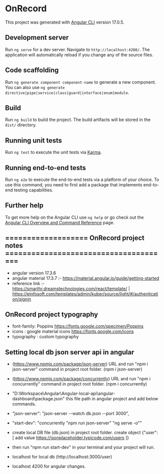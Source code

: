 # OnRecord

This project was generated with [Angular CLI](https://github.com/angular/angular-cli) version 17.0.5.

## Development server

Run `ng serve` for a dev server. Navigate to `http://localhost:4200/`. The application will automatically reload if you change any of the source files.

## Code scaffolding

Run `ng generate component component-name` to generate a new component. You can also use `ng generate directive|pipe|service|class|guard|interface|enum|module`.

## Build

Run `ng build` to build the project. The build artifacts will be stored in the `dist/` directory.

## Running unit tests

Run `ng test` to execute the unit tests via [Karma](https://karma-runner.github.io).

## Running end-to-end tests

Run `ng e2e` to execute the end-to-end tests via a platform of your choice. To use this command, you need to first add a package that implements end-to-end testing capabilities.

## Further help

To get more help on the Angular CLI use `ng help` or go check out the [Angular CLI Overview and Command Reference](https://angular.io/cli) page.

## =================== OnRecord project notes ====================================== ##

- angular version 17.3.6
- angular material 17.3.7 :- https://material.angular.io/guide/getting-started
- reference link :- https://smarthr.dreamstechnologies.com/react/template/ | https://einfosoft.com/templates/admin/kuber/source/light/#/authentication/signin

## OnRecord project typography

- font-family: Poppins          https://fonts.google.com/specimen/Poppins
- icons : google material icons https://fonts.google.com/icons
- typography : custom typography

## Setting local db json server api in angular

 - (https://www.npmjs.com/package/json-server) URL and run "npm i json-server" command in project root folder. (npm i json-server)

 - (https://www.npmjs.com/package/concurrently) URL and run "npm i concurrently" command in project root folder. (npm i concurrently)

 - "D:\Workspace\Angular\Angular-local-api\angular-dashboard\package.json" this file path in angular project and add below commands.

 - "json-server": "json-server --watch db.json --port 3000",

 - "start-dev": "concurrently \"npm run json-server\" \"ng serve -o\""

 - create local DB file (db.json) in project root folder. create object {"user": [ add value https://jsonplaceholder.typicode.com/users ]}

 - then run "npm run start-dev" in your terminal and your project will run.

 - localhost for local db (http://localhost:3000/user)

 - localhost 4200 for angular changes.